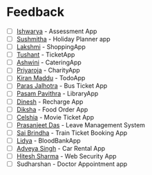 # Feedback 

- [ ] [Ishwarya](ishwarya.md) - Assessment App
- [ ] [Sushmitha](sushmita.md) - Holiday Planner app
- [ ] [Lakshmi](lakshmi.md) - ShoppingApp
- [ ] [Tushant](tushant.md) - TicketApp
- [ ] [Ashwini](ashwini.md) - CateringApp
- [ ] [Priyaroja](priyaroja.md) - CharityApp
- [ ] [Kiran Maddu](kiran.md) - TodoApp
- [ ] [Paras Jalhotra](paras.md) - Bus Ticket App
- [ ] [Pasam Pavithra](pavithra.md) - LibraryApp
- [ ] [Dinesh](dinesh.md) - Recharge App
- [ ] [Diksha](diksha.md) - Food Order App
- [ ] [Celshia](celshia.md) - Movie Ticket App
- [ ] [Prasanjeet Das](prasanjeet.md) - Leave Management System
- [ ] [Sai Brindha](saibrindha.md) - Train Ticket Booking App
- [ ] [Lidya](lidya.md) - BloodBankApp
- [ ] [Adveya Singh](adveya.md) - Car Rental App
- [ ] [Hitesh Sharma](hitesh.md) - Web Security App
- [ ] Sudharshan - Doctor Appointment app
